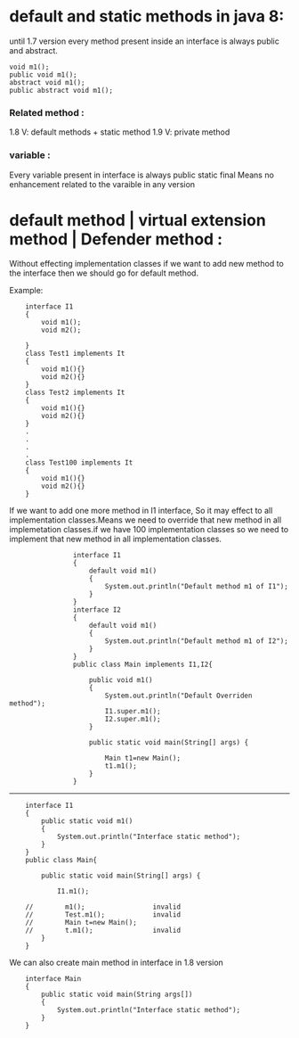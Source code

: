 # default and static methods in java 8:

until 1.7 version every method present inside an interface is always public and abstract.

    void m1();
    public void m1();
    abstract void m1();
    public abstract void m1();
 
### Related method :

1.8 V: default methods + static method
1.9 V: private method

### variable :

Every variable present in interface is always public static final
Means no enhancement related to the varaible in any version

# default method | virtual extension method | Defender method :

Without effecting implementation classes if we want to add new method to the interface then we should go for default method.

Example:

        interface I1
        {
            void m1();
            void m2();

        }
        class Test1 implements It
        {
            void m1(){}
            void m2(){}
        }
        class Test2 implements It
        {
            void m1(){}
            void m2(){}
        }
        .
        .
        .
        .
        class Test100 implements It
        {
            void m1(){}
            void m2(){}
        }
        
If we want to add one more method in I1 interface, So it may effect to all implementation classes.Means we need to override that new method in all implemetation classes.if we have 100 implementation classes so we need to implement that new method in all implementation classes.        
        
                    interface I1
                    {
                        default void m1()
                        {
                            System.out.println("Default method m1 of I1");
                        }
                    }
                    interface I2
                    {
                        default void m1()
                        {
                            System.out.println("Default method m1 of I2");
                        }
                    }
                    public class Main implements I1,I2{

                        public void m1()
                        {
                            System.out.println("Default Overriden method");
                            I1.super.m1();
                            I2.super.m1();
                        }

                        public static void main(String[] args) {

                            Main t1=new Main();
                            t1.m1();
                        }
                    }        
------------------------------------------------------------------------------------------------------------------------------------------

        interface I1
        {
            public static void m1()
            {
                System.out.println("Interface static method");
            }
        }
        public class Main{

            public static void main(String[] args) {

                I1.m1();

        //        m1();                 invalid
        //        Test.m1();            invalid
        //        Main t=new Main();
        //        t.m1();               invalid
            }
        }
        
We can also create main method in interface in 1.8 version 

        interface Main
        {
            public static void main(String args[])
            {
                System.out.println("Interface static method");
            }
        }
